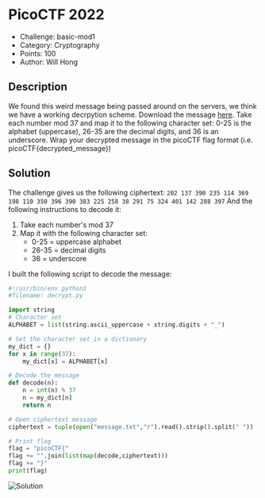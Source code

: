 # PicoCTF 2022
- Challenge: basic-mod1
- Category: Cryptography
- Points: 100
- Author: Will Hong

## Description
We found this weird message being passed around on the servers, we think we have a working decrpytion scheme.
Download the message [here](https://artifacts.picoctf.net/c/394/message.txt).
Take each number mod 37 and map it to the following character set: 0-25 is the alphabet (uppercase), 26-35 are the decimal digits, and 36 is an underscore.
Wrap your decrypted message in the picoCTF flag format (i.e. picoCTF{decrypted_message})

## Solution
The challenge gives us the following ciphertext:
`202 137 390 235 114 369 198 110 350 396 390 383 225 258 38 291 75 324 401 142 288 397`
And the following instructions to decode it:
1. Take each number's mod 37
2. Map it with the following character set:
	* 0-25 = uppercase alphabet
	* 26-35 = decimal digits
	* 36 = underscore
	
I built the following script to decode the message:
```python
#!/usr/bin/env python3
#filename: decrypt.py

import string
# Character set
ALPHABET = list(string.ascii_uppercase + string.digits + "_")

# Set the character set in a dictionary
my_dict = {}
for x in range(37):
	my_dict[x] = ALPHABET[x]

# Decode the message
def decode(n):
	n = int(n) % 37
	n = my_dict[n]
	return n

# Open ciphertext message
ciphertext = tuple(open("message.txt","r").read().strip().split(" "))

# Print flag
flag = "picoCTF{"
flag += "".join(list(map(decode,ciphertext)))
flag += "}"
print(flag)
```

![Solution](https://imgur.com/X5azHah.png)
